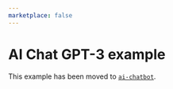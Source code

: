 ```yaml
---
marketplace: false
---
```


# AI Chat GPT-3 example

This example has been moved to [`ai-chatbot`](https://github.com/khulnasoft-labs/ai-chatbot).
